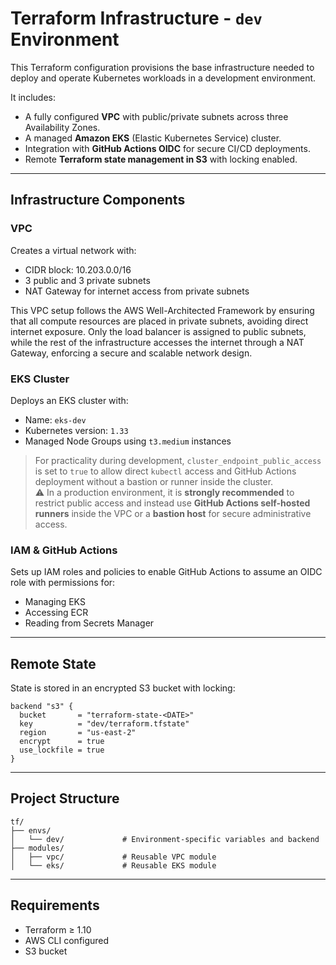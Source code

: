 
# Terraform Infrastructure - `dev` Environment

This Terraform configuration provisions the base infrastructure needed to deploy and operate Kubernetes workloads in a development environment.

It includes:
- A fully configured **VPC** with public/private subnets across three Availability Zones.
- A managed **Amazon EKS** (Elastic Kubernetes Service) cluster.
- Integration with **GitHub Actions OIDC** for secure CI/CD deployments.
- Remote **Terraform state management in S3** with locking enabled.

---

## Infrastructure Components

### VPC
Creates a virtual network with:

- CIDR block: 10.203.0.0/16
- 3 public and 3 private subnets
- NAT Gateway for internet access from private subnets

This VPC setup follows the AWS Well-Architected Framework by ensuring that all compute resources are placed in private subnets, avoiding direct internet exposure. Only the load balancer is assigned to public subnets, while the rest of the infrastructure accesses the internet through a NAT Gateway, enforcing a secure and scalable network design.

### EKS Cluster
Deploys an EKS cluster with:
- Name: `eks-dev`
- Kubernetes version: `1.33`
- Managed Node Groups using `t3.medium` instances

> For practicality during development, `cluster_endpoint_public_access` is set to `true` to allow direct `kubectl` access and GitHub Actions deployment without a bastion or runner inside the cluster.  
> ⚠️ In a production environment, it is **strongly recommended** to restrict public access and instead use **GitHub Actions self-hosted runners** inside the VPC or a **bastion host** for secure administrative access.

### IAM & GitHub Actions
Sets up IAM roles and policies to enable GitHub Actions to assume an OIDC role with permissions for:
- Managing EKS
- Accessing ECR
- Reading from Secrets Manager

---

## Remote State
State is stored in an encrypted S3 bucket with locking:
```hcl
backend "s3" {
  bucket       = "terraform-state-<DATE>"
  key          = "dev/terraform.tfstate"
  region       = "us-east-2"
  encrypt      = true
  use_lockfile = true
}
```

---

## Project Structure

```text
tf/
├── envs/
│   └── dev/             # Environment-specific variables and backend
├── modules/
│   ├── vpc/             # Reusable VPC module
│   └── eks/             # Reusable EKS module
```

---

## Requirements
- Terraform ≥ 1.10
- AWS CLI configured
- S3 bucket
